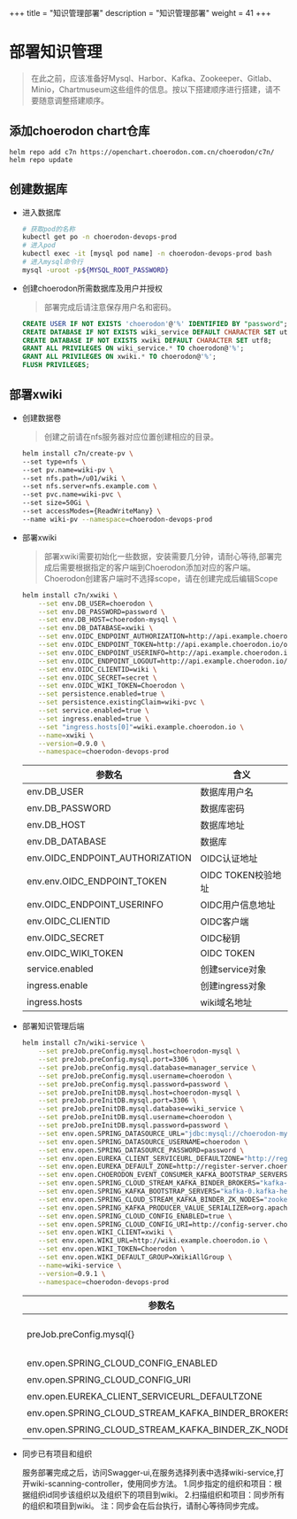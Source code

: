 +++
title = "知识管理部署"
description = "知识管理部署"
weight = 41
+++

# 部署知识管理

<blockquote class="warning">
在此之前，应该准备好Mysql、Harbor、Kafka、Zookeeper、Gitlab、Minio，Chartmuseum这些组件的信息。按以下搭建顺序进行搭建，请不要随意调整搭建顺序。
</blockquote>

## 添加choerodon chart仓库

```
helm repo add c7n https://openchart.choerodon.com.cn/choerodon/c7n/
helm repo update
```

## 创建数据库

- 进入数据库

    ```bash
    # 获取pod的名称
    kubectl get po -n choerodon-devops-prod
    # 进入pod
    kubectl exec -it [mysql pod name] -n choerodon-devops-prod bash
    # 进入mysql命令行
    mysql -uroot -p${MYSQL_ROOT_PASSWORD}
    ```

- 创建choerodon所需数据库及用户并授权

    <blockquote class="note">
    部署完成后请注意保存用户名和密码。
    </blockquote>

    ```sql
    CREATE USER IF NOT EXISTS 'choerodon'@'%' IDENTIFIED BY "password";
    CREATE DATABASE IF NOT EXISTS wiki_service DEFAULT CHARACTER SET utf8;
    CREATE DATABASE IF NOT EXISTS xwiki DEFAULT CHARACTER SET utf8;
    GRANT ALL PRIVILEGES ON wiki_service.* TO choerodon@'%';
    GRANT ALL PRIVILEGES ON xwiki.* TO choerodon@'%';
    FLUSH PRIVILEGES;
    ```

## 部署xwiki

- 创建数据卷

    <blockquote class="note">
    创建之前请在nfs服务器对应位置创建相应的目录。
    </blockquote>

    ```bash
    helm install c7n/create-pv \
    --set type=nfs \
    --set pv.name=wiki-pv \
    --set nfs.path=/u01/wiki \
    --set nfs.server=nfs.example.com \
    --set pvc.name=wiki-pvc \
    --set size=50Gi \
    --set accessModes={ReadWriteMany} \
    --name wiki-pv --namespace=choerodon-devops-prod
    ```

- 部署xwiki

    <blockquote class="note">
    部署xwiki需要初始化一些数据，安装需要几分钟，请耐心等待,部署完成后需要根据指定的客户端到Choerodon添加对应的客户端。Choerodon创建客户端时不选择scope，请在创建完成后编辑Scope
    </blockquote>

    ```bash
    helm install c7n/xwiki \
        --set env.DB_USER=choerodon \
        --set env.DB_PASSWORD=password \
        --set env.DB_HOST=choerodon-mysql \
        --set env.DB_DATABASE=xwiki \
        --set env.OIDC_ENDPOINT_AUTHORIZATION=http://api.example.choerodon.io/oauth/oauth/authorize \
        --set env.OIDC_ENDPOINT_TOKEN=http://api.example.choerodon.io/oauth/oauth/token \
        --set env.OIDC_ENDPOINT_USERINFO=http://api.example.choerodon.io/oauth/api/user \
        --set env.OIDC_ENDPOINT_LOGOUT=http://api.example.choerodon.io/oauth/logout \
        --set env.OIDC_CLIENTID=wiki \
        --set env.OIDC_SECRET=secret \
        --set env.OIDC_WIKI_TOKEN=Choerodon \
        --set persistence.enabled=true \
        --set persistence.existingClaim=wiki-pvc \
        --set service.enabled=true \
        --set ingress.enabled=true \
        --set "ingress.hosts[0]"=wiki.example.choerodon.io \
        --name=xwiki \
        --version=0.9.0 \
        --namespace=choerodon-devops-prod
    ```

    参数名 | 含义 
    --- |  --- 
    env.DB_USER | 数据库用户名
    env.DB_PASSWORD|数据库密码
    env.DB_HOST|数据库地址
    env.DB_DATABASE|数据库
    env.OIDC_ENDPOINT_AUTHORIZATION|OIDC认证地址
    env.env.OIDC_ENDPOINT_TOKEN|OIDC TOKEN校验地址
    env.OIDC_ENDPOINT_USERINFO|OIDC用户信息地址
    env.OIDC_CLIENTID|OIDC客户端
    env.OIDC_SECRET|OIDC秘钥
    env.OIDC_WIKI_TOKEN|OIDC TOKEN
    service.enabled|创建service对象
    ingress.enable|创建ingress对象
    ingress.hosts|wiki域名地址

- 部署知识管理后端

    ```bash
    helm install c7n/wiki-service \
        --set preJob.preConfig.mysql.host=choerodon-mysql \
        --set preJob.preConfig.mysql.port=3306 \
        --set preJob.preConfig.mysql.database=manager_service \
        --set preJob.preConfig.mysql.username=choerodon \
        --set preJob.preConfig.mysql.password=password \
        --set preJob.preInitDB.mysql.host=choerodon-mysql \
        --set preJob.preInitDB.mysql.port=3306 \
        --set preJob.preInitDB.mysql.database=wiki_service \
        --set preJob.preInitDB.mysql.username=choerodon \
        --set preJob.preInitDB.mysql.password=password \
        --set env.open.SPRING_DATASOURCE_URL="jdbc:mysql://choerodon-mysql:3306/wiki_service?useUnicode=true&  characterEncoding=utf-8&useSSL=false" \
        --set env.open.SPRING_DATASOURCE_USERNAME=choerodon \
        --set env.open.SPRING_DATASOURCE_PASSWORD=password \
        --set env.open.EUREKA_CLIENT_SERVICEURL_DEFAULTZONE="http://register-server.choerodon-devops-prod:8000/eureka/" \
        --set env.open.EUREKA_DEFAULT_ZONE=http://register-server.choerodon-devops-prod:8000/eureka/ \
        --set env.open.CHOERODON_EVENT_CONSUMER_KAFKA_BOOTSTRAP_SERVERS="kafka-0.kafka-headless.choerodon-devops-prod.svc.cluster.local:9092\,kafka-1.kafka-headless.choerodon-devops-prod.svc.cluster.local:9092\,kafka-2.kafka-headless.choerodon-devops-prod.svc.cluster.local:9092" \
        --set env.open.SPRING_CLOUD_STREAM_KAFKA_BINDER_BROKERS="kafka-0.kafka-headless.choerodon-devops-prod.svc.cluster.local:9092\,kafka-1.kafka-headless.choerodon-devops-prod.svc.cluster.local:9092\,kafka-2.kafka-headless.choerodon-devops-prod.svc.cluster.local:9092" \
        --set env.open.SPRING_KAFKA_BOOTSTRAP_SERVERS="kafka-0.kafka-headless.choerodon-devops-prod.svc.cluster.local:9092\,kafka-1.kafka-headless.choerodon-devops-prod.svc.cluster.local:9092\,kafka-2.kafka-headless.choerodon-devops-prod.svc.cluster.local:9092" \
        --set env.open.SPRING_CLOUD_STREAM_KAFKA_BINDER_ZK_NODES="zookeeper-0.zookeeper-headless.choerodon-devops-prod.svc.cluster.local:2181\,zookeeper-1.zookeeper-headless.choerodon-devops-prod.svc.cluster.local:2181\,zookeeper-2.zookeeper-headless.choerodon-devops-prod.svc.cluster.local:2181" \
        --set env.open.SPRING_KAFKA_PRODUCER_VALUE_SERIALIZER=org.apache.kafka.common.serialization.ByteArraySerializer \
        --set env.open.SPRING_CLOUD_CONFIG_ENABLED=true \
        --set env.open.SPRING_CLOUD_CONFIG_URI=http://config-server.choerodon-devops-prod:8010/ \
        --set env.open.WIKI_CLIENT=xwiki \
        --set env.open.WIKI_URL=http://wiki.example.choerodon.io \
        --set env.open.WIKI_TOKEN=Choerodon \
        --set env.open.WIKI_DEFAULT_GROUP=XWikiAllGroup \
        --name=wiki-service \
        --version=0.9.1 \
        --namespace=choerodon-devops-prod
    ```

    参数名 | 含义 
    --- |  --- 
    preJob.preConfig.mysql{}|初始化配置所需manager_service数据库信息
    env.open.SPRING_CLOUD_CONFIG_ENABLED|启用配置中心
    env.open.SPRING_CLOUD_CONFIG_URI|配置中心地址
    env.open.EUREKA_CLIENT_SERVICEURL_DEFAULTZONE|注册服务地址
    env.open.SPRING_CLOUD_STREAM_KAFKA_BINDER_BROKERS|kafk地址
    env.open.SPRING_CLOUD_STREAM_KAFKA_BINDER_ZK_NODES|zookeeper地址

- 同步已有项目和组织

    服务部署完成之后，访问Swagger-ui,在服务选择列表中选择wiki-service,打开wiki-scanning-controller，使用同步方法。
    1.同步指定的组织和项目：根据组织id同步该组织以及组织下的项目到wiki。
    2.扫描组织和项目：同步所有的组织和项目到wiki。
    注：同步会在后台执行，请耐心等待同步完成。